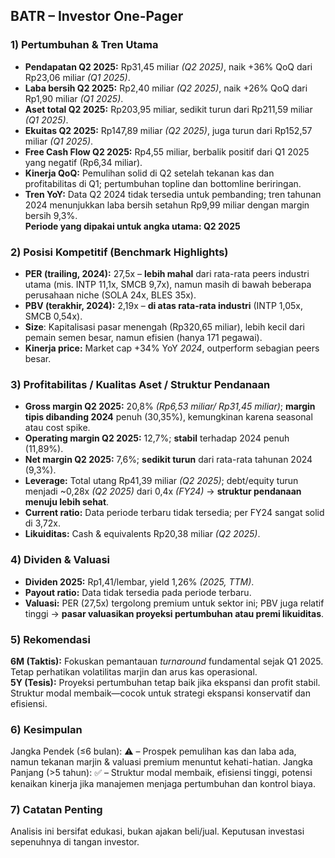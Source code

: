 ## BATR – Investor One-Pager

### 1) Pertumbuhan & Tren Utama
- **Pendapatan Q2 2025:** Rp31,45 miliar _(Q2 2025)_, naik +36% QoQ dari Rp23,06 miliar _(Q1 2025)_.  
- **Laba bersih Q2 2025:** Rp2,40 miliar _(Q2 2025)_, naik +26% QoQ dari Rp1,90 miliar _(Q1 2025)_.  
- **Aset total Q2 2025:** Rp203,95 miliar, sedikit turun dari Rp211,59 miliar _(Q1 2025)_.
- **Ekuitas Q2 2025:** Rp147,89 miliar _(Q2 2025)_, juga turun dari Rp152,57 miliar _(Q1 2025)_.
- **Free Cash Flow Q2 2025:** Rp4,55 miliar, berbalik positif dari Q1 2025 yang negatif (Rp6,34 miliar).
- **Kinerja QoQ:** Pemulihan solid di Q2 setelah tekanan kas dan profitabilitas di Q1; pertumbuhan topline dan bottomline beriringan.
- **Tren YoY:** Data Q2 2024 tidak tersedia untuk pembanding; tren tahunan 2024 menunjukkan laba bersih setahun Rp9,99 miliar dengan margin bersih 9,3%.  
**Periode yang dipakai untuk angka utama: Q2 2025**

### 2) Posisi Kompetitif (Benchmark Highlights)
- **PER (trailing, 2024):** 27,5x – **lebih mahal** dari rata-rata peers industri utama (mis. INTP 11,1x, SMCB 9,7x), namun masih di bawah beberapa perusahaan niche (SOLA 24x, BLES 35x).
- **PBV (terakhir, 2024):** 2,19x – **di atas rata-rata industri** (INTP 1,05x, SMCB 0,54x).
- **Size**: Kapitalisasi pasar menengah (Rp320,65 miliar), lebih kecil dari pemain semen besar, namun efisien (hanya 171 pegawai).
- **Kinerja price:** Market cap +34% YoY _2024_, outperform sebagian peers besar.

### 3) Profitabilitas / Kualitas Aset / Struktur Pendanaan
- **Gross margin Q2 2025:** 20,8% _(Rp6,53 miliar/ Rp31,45 miliar)_; **margin tipis dibanding 2024** penuh (30,35%), kemungkinan karena seasonal atau cost spike.
- **Operating margin Q2 2025:** 12,7%; **stabil** terhadap 2024 penuh (11,89%).
- **Net margin Q2 2025:** 7,6%; **sedikit turun** dari rata-rata tahunan 2024 (9,3%).
- **Leverage:** Total utang Rp41,39 miliar _(Q2 2025)_; debt/equity turun menjadi ~0,28x _(Q2 2025)_ dari 0,4x _(FY24)_ → **struktur pendanaan menuju lebih sehat**.
- **Current ratio:** Data periode terbaru tidak tersedia; per FY24 sangat solid di 3,72x.
- **Likuiditas:** Cash & equivalents Rp20,38 miliar _(Q2 2025)_.

### 4) Dividen & Valuasi
- **Dividen 2025:** Rp1,41/lembar, yield 1,26% _(2025, TTM)_.
- **Payout ratio:** Data tidak tersedia pada periode terbaru.
- **Valuasi:** PER (27,5x) tergolong premium untuk sektor ini; PBV juga relatif tinggi → **pasar valuasikan proyeksi pertumbuhan atau premi likuiditas**.

### 5) Rekomendasi
**6M (Taktis):** Fokuskan pemantauan _turnaround_ fundamental sejak Q1 2025. Tetap perhatikan volatilitas marjin dan arus kas operasional.  
**5Y (Tesis):** Proyeksi pertumbuhan tetap baik jika ekspansi dan profit stabil. Struktur modal membaik—cocok untuk strategi ekspansi konservatif dan efisiensi.

### 6) Kesimpulan
Jangka Pendek (≤6 bulan): ⚠️ – Prospek pemulihan kas dan laba ada, namun tekanan marjin & valuasi premium menuntut kehati-hatian.
Jangka Panjang (>5 tahun): ✅ – Struktur modal membaik, efisiensi tinggi, potensi kenaikan kinerja jika manajemen menjaga pertumbuhan dan kontrol biaya.

### 7) Catatan Penting
Analisis ini bersifat edukasi, bukan ajakan beli/jual. Keputusan investasi sepenuhnya di tangan investor.